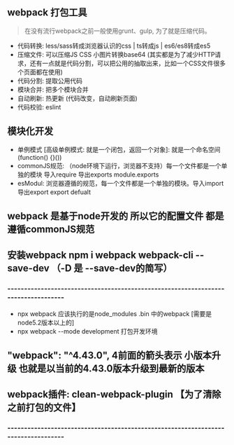 ## webpack 打包工具
> 在没有流行webpack之前一般使用grunt、gulp, 为了就是压缩代码。

- 代码转换: less/sass转成浏览器认识的css | ts转成js | es6/es8转成es5
- 压缩文件: 可以压缩JS CSS 小图片转换base64 (其实都是为了减少HTTP请求，还有一点就是代码分割，可以把公用的抽取出来，比如一个CSS文件很多个页面都在使用)
- 代码分割: 提取公用代码
- 模块合并: 把多个模块合并
- 自动刷新: 热更新 (代码改变，自动刷新页面)
- 代码校验: eslint

## 模块化开发
- 单例模式 [高级单例模式: 就是一个闭包，返回一个对象]: 就是一个命名空间 (function() {}())
- commonJS规范: （node环境下运行，浏览器不支持）每一个文件都是一个单独的模块 导入require 导出exports module.exports
- esModul: 浏览器遵循的规范，每一个文件都是一个单独的模块。导入import 导出export export defualt

## webpack 是基于node开发的 所以它的配置文件 都是遵循commonJS规范

## 安装webpack npm i webpack webpack-cli --save-dev （-D 是 --save-dev的简写）

### ----------------------------------------------------------------------------------
- npx webpack 应该执行的是node_modules .bin 中的webpack [需要是node5.2版本以上的]
- npx webpack --mode development 打包开发环境

##  "webpack": "^4.43.0",  4前面的箭头表示 小版本升级 也就是以当前的4.43.0版本升级到最新的版本

## webpack插件: clean-webpack-plugin 【为了清除之前打包的文件】

### ----------------------------------------------------------------------------------